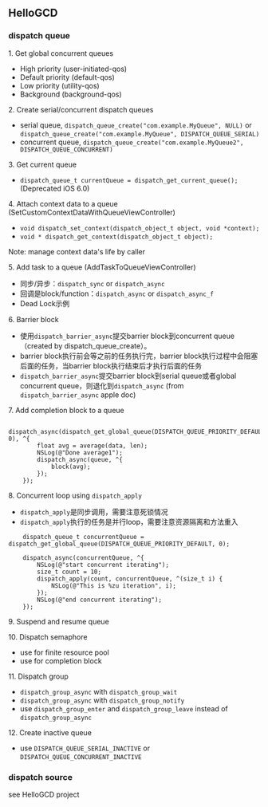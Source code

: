 ## HelloGCD

### dispatch queue

1\. Get global concurrent queues

* High priority (user-initiated-qos)
* Default priority (default-qos)
* Low priority (utility-qos)
* Background (background-qos)

2\. Create serial/concurrent dispatch queues

* serial queue, `dispatch_queue_create("com.example.MyQueue", NULL)` or  `dispatch_queue_create("com.example.MyQueue", DISPATCH_QUEUE_SERIAL)` 
* concurrent queue, `dispatch_queue_create("com.example.MyQueue2", DISPATCH_QUEUE_CONCURRENT)`


3\. Get current queue

* `dispatch_queue_t currentQueue = dispatch_get_current_queue();` (Deprecated iOS 6.0)

4\. Attach context data to a queue (SetCustomContextDataWithQueueViewController)

* `void dispatch_set_context(dispatch_object_t object, void *context);`
* `void * dispatch_get_context(dispatch_object_t object);`

Note: manage context data's life by caller

5\. Add task to a queue (AddTaskToQueueViewController)

* 同步/异步：`dispatch_sync` or `dispatch_async`
* 回调是block/function：`dispatch_async` or `dispatch_async_f`
* Dead Lock示例

6\. Barrier block

* 使用`dispatch_barrier_async`提交barrier block到concurrent queue（created by dispatch_queue_create）。
* barrier block执行前会等之前的任务执行完，barrier block执行过程中会阻塞后面的任务，当barrier block执行结束后才执行后面的任务
* `dispatch_barrier_async`提交barrier block到serial queue或者global concurrent queue，则退化到`dispatch_async` (from `dispatch_barrier_async` apple doc)

7\. Add completion block to a queue

```
    dispatch_async(dispatch_get_global_queue(DISPATCH_QUEUE_PRIORITY_DEFAULT, 0), ^{
        float avg = average(data, len);
        NSLog(@"Done average1");
        dispatch_async(queue, ^{
            block(avg);
        });
    });
```

8\. Concurrent loop using `dispatch_apply`

* `dispatch_apply`是同步调用，需要注意死锁情况
* `dispatch_apply`执行的任务是并行loop，需要注意资源隔离和方法重入

```
    dispatch_queue_t concurrentQueue = dispatch_get_global_queue(DISPATCH_QUEUE_PRIORITY_DEFAULT, 0);
    
    dispatch_async(concurrentQueue, ^{
        NSLog(@"start concurrent iterating");
        size_t count = 10;
        dispatch_apply(count, concurrentQueue, ^(size_t i) {
            NSLog(@"This is %zu iteration", i);
        });
        NSLog(@"end concurrent iterating");
    });
```

9\. Suspend and resume queue

10\. Dispatch semaphore

* use for finite resource pool
* use for completion block

11\. Dispatch group

* `dispatch_group_async` with `dispatch_group_wait`
* `dispatch_group_async` with `dispatch_group_notify`
* use `dispatch_group_enter` and `dispatch_group_leave` instead of `dispatch_group_async `

12\. Create inactive queue

* use `DISPATCH_QUEUE_SERIAL_INACTIVE` or `DISPATCH_QUEUE_CONCURRENT_INACTIVE`

### dispatch source

see HelloGCD project
